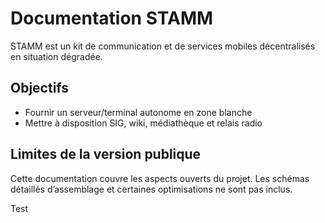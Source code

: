 
# Documentation STAMM

STAMM est un kit de communication et de services mobiles décentralisés en situation dégradée.

## Objectifs
- Fournir un serveur/terminal autonome en zone blanche
- Mettre à disposition SIG, wiki, médiathèque et relais radio

## Limites de la version publique
Cette documentation couvre les aspects ouverts du projet.
Les schémas détaillés d’assemblage et certaines optimisations ne sont pas inclus.

Test
